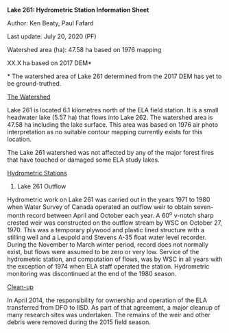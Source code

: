 **Lake 261: Hydrometric Station Information Sheet**

Author: Ken Beaty, Paul Fafard

Last update: July 20, 2020 (PF)

Watershed area (ha): 47.58 ha based on 1976 mapping

XX.X ha based on 2017 DEM\*

\* The watershed area of Lake 261 determined from the 2017 DEM has yet to be ground-truthed.

<u>The Watershed</u>

Lake 261 is located 6.1 kilometres north of the ELA field station. It is a small headwater lake (5.57 ha) that flows into Lake 262. The watershed area is 47.58 ha including the lake surface. This area was based on 1976 air photo interpretation as no suitable contour mapping currently exists for this location.

The Lake 261 watershed was not affected by any of the major forest fires that have touched or damaged some ELA study lakes.

<u>Hydrometric Stations</u>

1.  Lake 261 Outflow

Hydrometric work on Lake 261 was carried out in the years 1971 to 1980 when Water Survey of Canada operated an outflow weir to obtain seven-month record between April and October each year. A 60<sup>o</sup> v-notch sharp crested weir was constructed on the outflow stream by WSC on October 27, 1970. This was a temporary plywood and plastic lined structure with a stilling well and a Leupold and Stevens A-35 float water level recorder. During the November to March winter period, record does not normally exist, but flows were assumed to be zero or very low. Service of the hydrometric station, and computation of flows, was by WSC in all years with the exception of 1974 when ELA staff operated the station. Hydrometric monitoring was discontinued at the end of the 1980 season.

<u>Clean-up</u>

In April 2014, the responsibility for ownership and operation of the ELA transferred from DFO to IISD. As part of that agreement, a major cleanup of many research sites was undertaken. The remains of the weir and other debris were removed during the 2015 field season.
